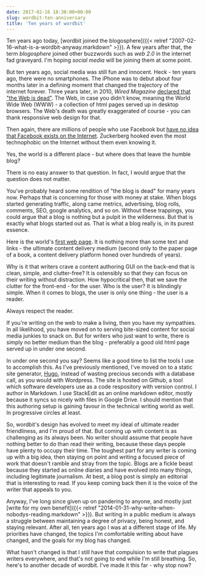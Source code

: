 ```yaml
---
date: 2017-02-16 18:30:00+00:00
slug: wordbit-ten-anniversary
title: 'Ten years of wordbit'
---
```


Ten years ago today, [wordbit joined the blogosphere]({{< relref "2007-02-16-what-is-a-wordbit-anyway.markdown" >}}). A few years after that, the term *blogosphere* joined other buzzwords such as *web 2.0* in the internet fad graveyard. I'm hoping *social media* will be joining them at some point. 

But ten years ago, social media was still fun and innocent. Heck - ten years ago, there were no smartphones. The iPhone was to debut about four months later in a defining moment that changed the trajectory of the internet forever. Three years later, in 2010, *Wired Magazine* [declared that "the Web is dead"](https://www.wired.com/2010/08/ff_webrip/). The Web, in case you didn't know, meaning the World Wide Web (WWW) - a collection of html pages served up in desktop browsers. The Web's death was greatly exaggerated of course - you can thank responsive web design for that.

Then again, there are millions of people who use Facebook but [have no idea that Facebook exists on the Internet](https://qz.com/333313/milliions-of-facebook-users-have-no-idea-theyre-using-the-internet/). Zuckerberg hooked even the most technophobic on the Internet without them even knowing it.

Yes, the world is a different place - but where does that leave the humble blog?

<!--more-->

There is no easy answer to that question. In fact, I would argue that the question does not matter. 

You've probably heard some rendition of "the blog is dead" for many years now. Perhaps that is concerning for those with money at stake. When blogs started generating traffic, along came metrics, advertising, blog rolls, comments, SEO, google analytics, and so on. Without these trappings, you could argue that a blog is nothing but a pulpit in the wilderness. But that is exactly what blogs started out as. That is what a blog really is, in its purest essence.

Here is the world's [first web page](http://info.cern.ch/hypertext/WWW/TheProject.html). It is nothing more than some text and links - the ultimate content delivery medium (second only to the paper page of a book, a content delivery platform honed over hundreds of years). 

Why is it that writers crave a content authoring GUI on the back-end that is clean, simple, and clutter-free? It is ostensibly so that they can focus on their writing without distraction. How hypocritical then, that we save the clutter for the front-end - for the user. Who is the user? It is blindingly simple. When it comes to blogs, the user is only one thing - the user is a reader.

Always respect the reader.

If you're writing on the web to make a living, then you have my sympathies. In all likelihood, you have moved on to serving bite-sized content for social media junkies to snack on. But for writers who just want to write, there is simply no better medium than the blog - preferably a good old html page served up in under one second.

In under one second you say? Seems like a good time to list the tools I use to accomplish this. As I've previously mentioned, I've moved on to a static site generator, [Hugo](https://gohugo.io/), instead of wasting precious seconds with a database call, as you would with Wordpress. The site is hosted on Github, a tool which software developers use as a code respository with version control. I author in Markdown. I use StackEdit as an online markdown editor, mostly because it syncs so nicely with files in Google Drive. I should mention that this authoring setup is gaining favour in the technical writing world as well. In progressive circles at least.

So, wordbit's design has evolved to meet my ideal of ultimate reader friendliness, and I'm proud of that. But coming up with content is as challenging as its always been. No writer should assume that people have nothing better to do than read their writing, because these days people have plenty to occupy their time. The toughest part for any writer is coming up with a big idea, then staying on point and writing a focused piece of work that doesn't ramble and stray from the topic. Blogs are a fickle beast because they started as online diaries and have evolved into many things, including legitimate journalism. At best, a blog post is simply an editorial that is interesting to read. If you keep coming back then it is the voice of the writer that appeals to you.

Anyway, I've long since given up on pandering to anyone, and mostly just [write for my own benefit]({{< relref "2014-01-31-why-write-when-nobodys-reading.markdown" >}}). But writing in a public medium is always a struggle between maintaining a degree of privacy, being honest, and staying relevant. After all, ten years ago I was at a different stage of life. My priorities have changed, the topics I'm comfortable writing about have changed, and the goals for my blog has changed.

What hasn't changed is that I still have that compulsion to write that plagues writers everywhere, and that's not going to end while I'm still breathing. So, here's to another decade of wordbit. I've made it this far - why stop now?